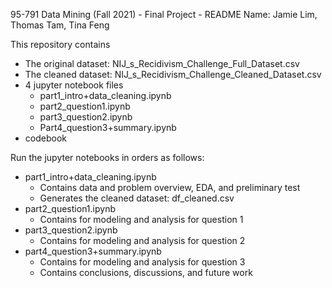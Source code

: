 95-791 Data Mining (Fall 2021) - Final Project - README
Name: Jamie Lim, Thomas Tam, Tina Feng

This repository contains	
- The original dataset: NIJ_s_Recidivism_Challenge_Full_Dataset.csv 	
- The cleaned dataset:  NIJ_s_Recidivism_Challenge_Cleaned_Dataset.csv 
- 4 jupyter notebook files 
	- part1_intro+data_cleaning.ipynb
	- part2_question1.ipynb
	- part3_question2.ipynb
	- Part4_question3+summary.ipynb
- codebook





Run the jupyter notebooks in orders as follows:
	
- part1_intro+data_cleaning.ipynb
	- Contains data and problem overview, EDA, and preliminary test
	- Generates the cleaned dataset: df_cleaned.csv
- part2_question1.ipynb
	- Contains for modeling and analysis for question 1
- part3_question2.ipynb
	- Contains for modeling and analysis for question 2
- part4_question3+summary.ipynb
	- Contains for modeling and analysis for question 3
	- Contains conclusions, discussions, and future work
